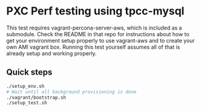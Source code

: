 # PXC Perf testing using tpcc-mysql

This test requires vagrant-percona-server-aws, which is included as a submodule.  Check the README in that repo for instructions about how to get your environment setup properly to use vagrant-aws and to create your own AMI vagrant box.  Running this test yourself assumes all of that is already setup and working properly.


## Quick steps

```bash
./setup_env.sh
# Wait until all background provisioning is done
./vagrant/bootstrap.sh
./setup_test.sh
```